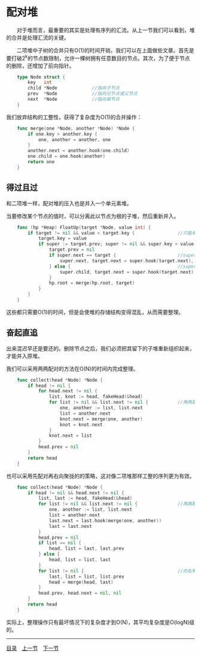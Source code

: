 # 配对堆
　　对于堆而言，最重要的其实是处理有序列的汇流。从上一节我们可以看到，堆的合并是处理汇流的关键。

　　二项堆中子树的合并只有O(1)的时间开销，我们可以在上面做些文章。首先是要打破2<sup>k</sup>的节点数限制，允许一棵树拥有任意数目的节点。其次，为了便于节点的删除，还增加了前向指针。
```go
    type Node struct {
        key   int
        child *Node             //指向子节点
        prev  *Node             //指向兄节点或父节点
        next  *Node             //指向弟节点
    }
```
我们放弃结构的工整性，获得了复杂度为O(1)的合并操作：
```go
    func merge(one *Node, another *Node) *Node {
        if one.key > another.key {
            one, another = another, one
        }
        another.next = another.hook(one.child)
        one.child = one.hook(another)
        return one
    }
```

## 得过且过
和二项堆一样，配对堆的压入也是并入一个单元素堆。

当要修改某个节点的值时，可以分离此以节点为根的子堆，然后重新并入。
```go
    func (hp *Heap) FloatUp(target *Node, value int) {
        if target != nil && value < target.key {                //只能单向修改，对最小堆而言是改小
            target.key = value
            if super := target.prev; super != nil && super.key > value {
                target.prev = nil
                if super.next == target {                       //super为兄
                    super.next, target.next = super.hook(target.next), nil
                } else {                                        //super为父
                    super.child, target.next = super.hook(target.next), nil
                }
                hp.root = merge(hp.root, target)
            }
        }
    }
```
这些都只需要O(1)的时间，但是会使堆的存储结构变得混乱，从而需要整理。

## 奋起直追
出来混迟早还是要还的。删除节点之后，我们必须把其留下的子堆重新组织起来，才能并入原堆。

我们可以采用两两配对的方法在O(N)的时间内完成整理。
```go
    func collect(head *Node) *Node {
        if head != nil {
            for head.next != nil {
                list, knot := head, fakeHead(&head)
                for list != nil && list.next != nil {           //两两配对
                    one, another := list, list.next
                    list = another.next
                    knot.next = merge(one, another)
                    knot = knot.next
                }
                knot.next = list
            }
            head.prev = nil
        }
        return head
    }
```
也可以采用先配对再右向聚拢的的策略，这对像二项堆那样工整的序列更为有效。
```go
    func collect(head *Node) *Node {
        if head != nil && head.next != nil {
            list, last := head, fakeHead(&head)
            for list != nil && list.next != nil {               //两两配对
                one, another := list, list.next
                list = another.next
                last.next = last.hook(merge(one, another))
                last = last.next
            }
            head.prev = nil
            if list == nil {
                head, list = last, last.prev
            } else {
                head, list = list, last
            }
            for list != nil {                                   //向右聚拢
                last, list = list, list.prev
                head = merge(head, last)
            }
            head.prev, head.next = nil, nil
        }
        return head
    }
```
实际上，整理操作只有最坏情况下的复杂度才到O(N)，其平均复杂度是O(logN)级的。

---
[目录](../index.md)　[上一节](06-B.md)　[下一节](06.md)
